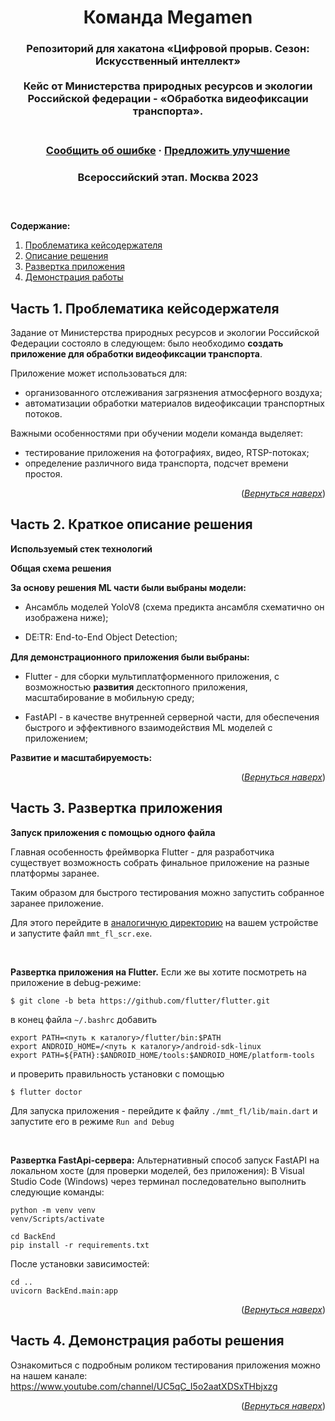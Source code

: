 <a name="readme-top"></a>  

<div align="center">
  <h1 align="center">Команда Megamen</h1>
  <p align="center">
    <h3>Репозиторий для хакатона «Цифровой прорыв. Сезон: Искусственный интеллект»
    <br />
    <br />
    Кейс от Министерства природных ресурсов и экологии Российской федерации - «Обработка видеофиксации транспорта».<h3>
    <br />
    <a href="https://github.com/mireaMegaman/ww_hack/issues">Сообщить об ошибке</a>
    ·
    <a href="https://github.com/mireaMegaman/ww_hack/issues">Предложить улучшение</a>
  </p>
  <p align="center">
    <h3>Всероссийский этап. Москва 2023
    <br />
    <h3>
    <br />
  </p>
</div>

**Содержание:**
1. [Проблематика кейсодержателя](#title1)
2. [Описание решения](#title2)
3. [Развертка приложения](#title3)
4. [Демонстрация работы](#title4)


## <a id="title1">Часть 1. Проблематика кейсодержателя</a>
Задание от Министерства природных ресурсов и экологии Российской Федерации состояло в следующем: 
было необходимо **создать приложение для обработки видеофиксации транспорта**.

Приложение может использоваться для:
* организованного отслеживания загрязнения атмосферного воздуха;
* автоматизации обработки материалов видеофиксации транспортных потоков.

Важными особенностями при обучении модели команда выделяет:
* тестирование приложения на фотографиях, видео, RTSP-потоках;
* определение различного вида транспорта, подсчет времени простоя.


<p align="right">(<a href="#readme-top"><i>Вернуться наверх</i></a>)</p>

## <a id="title2">Часть 2. Краткое описание решения</a>

**Используемый стек технологий**



**Общая схема решения**



**За основу решения ML части были выбраны модели:**
* Ансамбль моделей YoloV8 (схема предикта ансамбля схематично он изображена ниже);
 
* DE⫶TR: End-to-End Object Detection;

**Для демонстрационного приложения были выбраны:**
*  Flutter - для сборки мультиплатформенного приложения, с возможностью **развития** десктопного приложения, масштабирование в мобильную среду;

*  FastAPI - в качестве внутренней серверной части, для обеспечения быстрого и эффективного взаимодействия ML моделей с приложением;


**Развитие и масштабируемость:**



<p align="right">(<a href="#readme-top"><i>Вернуться наверх</i></a>)</p>

## <a id="title3">Часть 3. Развертка приложения</a>

**Запуск приложения с помощью одного файла**

Главная особенность фреймворка Flutter - для разработчика существует возможность собрать финальное приложение на разные платформы заранее. 

Таким образом для быстрого тестирования можно запустить собранное заранее приложение.

Для этого перейдите в [аналогичную директорию](https://github.com/mireaMegaman/ww_hack/)
на вашем устройстве и запустите файл ```mmt_fl_scr.exe```.

<br>

**Развертка приложения на Flutter.**
Если же вы хотите посмотреть на приложение в debug-режиме:
```
$ git clone -b beta https://github.com/flutter/flutter.git
```
в конец файла ```~/.bashrc``` добавить 
```
export PATH=<путь к каталогу>/flutter/bin:$PATH
export ANDROID_HOME=/<путь к каталогу>/android-sdk-linux
export PATH=${PATH}:$ANDROID_HOME/tools:$ANDROID_HOME/platform-tools
```
и проверить правильность установки с помощью
```
$ flutter doctor
```

Для запуска приложения - перейдите к файлу ```./mmt_fl/lib/main.dart``` и запустите его в режиме ```Run and Debug```

<br>

**Развертка FastApi-сервера:**
Альтернативный способ запуск FastAPI на локальном хосте (для проверки моделей, без приложения):
В Visual Studio Code (Windows) через терминал последовательно выполнить следующие команды:
```
python -m venv venv
venv/Scripts/activate
```
```
cd BackEnd
pip install -r requirements.txt
```
После установки зависимостей:
```
cd ..
uvicorn BackEnd.main:app
```

<p align="right">(<a href="#readme-top"><i>Вернуться наверх</i></a>)</p>

## <a id="title4">Часть 4. Демонстрация работы решения</a>

Ознакомиться с подробным роликом тестирования приложения можно на нашем канале: https://www.youtube.com/channel/UC5qC_I5o2aatXDSxTHbjxzg

<p align="right">(<a href="#readme-top"><i>Вернуться наверх</i></a>)</p>
